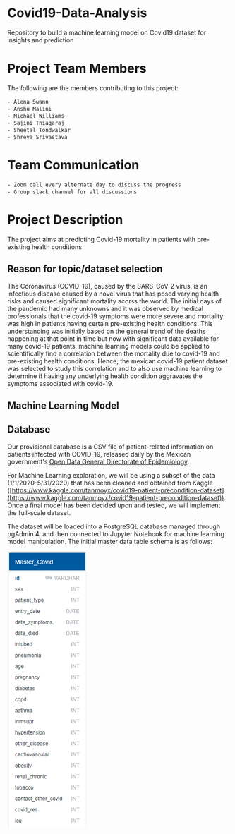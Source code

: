 # Covid19-Data-Analysis
Repository to build a machine learning model on Covid19 dataset for insights and prediction

# Project Team Members
The following are the members contributing to this project:

	- Alena Swann
	- Anshu Malini
	- Michael Williams
	- Sajini Thiagaraj
	- Sheetal Tondwalkar
	- Shreya Srivastava

# Team Communication
	- Zoom call every alternate day to discuss the progress 
	- Group slack channel for all discussions

# Project Description 
The project aims at predicting Covid-19 mortality in patients with pre-existing health conditions

## Reason for topic/dataset selection
The Coronavirus (COVID-19), caused by the SARS-CoV-2 virus, is an infectious disease caused by a novel virus that has posed varying health risks and caused significant mortality acorss the world. The initial days of the pandemic had many unknowns and it was observed by medical professionals that the covid-19 symptoms were more severe and mortality was high in patients having certain pre-existing health conditions. This understanding was initially based on the general trend of the deaths happening at that point in time but now with significant data available for many covid-19 patients, machine learning models could be applied to scientifically find a correlation between the mortality due to covid-19 and pre-existing health conditions. Hence, the mexican covid-19 patient dataset was selected to study this correlation and to also use machine learning to determine if having any underlying health condition aggravates the symptoms associated with covid-19.

## Machine Learning Model

## Database
Our provisional database is a CSV file of patient-related information on patients infected with COVID-19, released daily by the Mexican government's [Open Data General Directorate of Epidemiology](https://www.gob.mx/salud/documentos/datos-abiertos-152127 "Open Data General Directorate of Epidemiology"). 

For Machine Learning exploration, we will be using a subset of the data (1/1/2020-5/31/2020) that has been cleaned and obtained from Kaggle ([https://www.kaggle.com/tanmoyx/covid19-patient-precondition-dataset](https://www.kaggle.com/tanmoyx/covid19-patient-precondition-dataset)). Once a final model has been decided upon and tested, we will implement the full-scale dataset. 

The dataset will be loaded into a PostgreSQL database managed through pgAdmin 4, and then connected to Jupyter Notebook for machine learning model manipulation. The initial master data table schema is as follows:

![master_covid_schema](Images/Database_Schema/master_covid_schema.PNG)